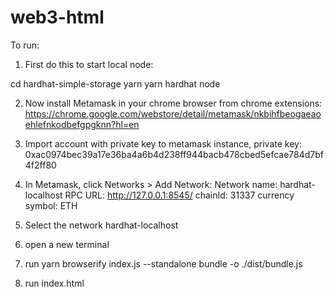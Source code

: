 # web3-html

To run: 


1. First do this to start local node: 

cd hardhat-simple-storage
yarn 
yarn hardhat node

2. Now install Metamask in your chrome browser from chrome extensions: https://chrome.google.com/webstore/detail/metamask/nkbihfbeogaeaoehlefnkodbefgpgknn?hl=en

3. Import account with private key to metamask instance, private key: 0xac0974bec39a17e36ba4a6b4d238ff944bacb478cbed5efcae784d7bf4f2ff80

4. In Metamask, click Networks > Add Network:
    Network name: hardhat-localhost
    RPC URL: http://127.0.0.1:8545/
    chainId: 31337
    currency symbol: ETH

5. Select the network hardhat-localhost

6. open a new terminal

7. run yarn browserify index.js --standalone bundle -o ./dist/bundle.js

8. run index.html











